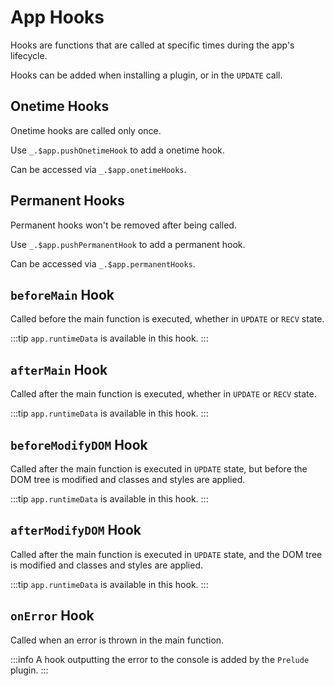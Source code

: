 # App Hooks

Hooks are functions that are called at specific times during the app's lifecycle.

Hooks can be added when installing a plugin, or in the `UPDATE` call.

## Onetime Hooks

Onetime hooks are called only once.

Use `_.$app.pushOnetimeHook` to add a onetime hook.

Can be accessed via `_.$app.onetimeHooks`.

## Permanent Hooks

Permanent hooks won't be removed after being called.

Use `_.$app.pushPermanentHook` to add a permanent hook.

Can be accessed via `_.$app.permanentHooks`.

## `beforeMain` Hook

Called before the main function is executed, whether in `UPDATE` or `RECV` state.

:::tip
`app.runtimeData` is available in this hook.
:::

## `afterMain` Hook

Called after the main function is executed, whether in `UPDATE` or `RECV` state.

:::tip
`app.runtimeData` is available in this hook.
:::

## `beforeModifyDOM` Hook

Called after the main function is executed in `UPDATE` state, but before the DOM tree is modified and classes and styles are applied.

:::tip
`app.runtimeData` is available in this hook.
:::

## `afterModifyDOM` Hook

Called after the main function is executed in `UPDATE` state, and the DOM tree is modified and classes and styles are applied.

:::tip
`app.runtimeData` is available in this hook.
:::

## `onError` Hook

Called when an error is thrown in the main function.

:::info
A hook outputting the error to the console is added by the `Prelude` plugin.
:::

